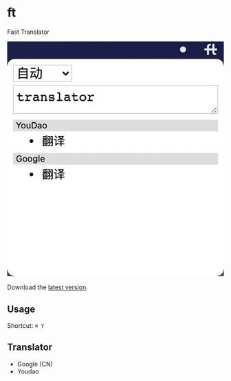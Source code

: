 # ft

Fast Translator

![](screenshot.jpg)

Download the [latest version](https://github.com/csbun/ft/releases).

## Usage

Shortcut: `⌘ Y`

## Translator

- Google (CN)
- Youdao
